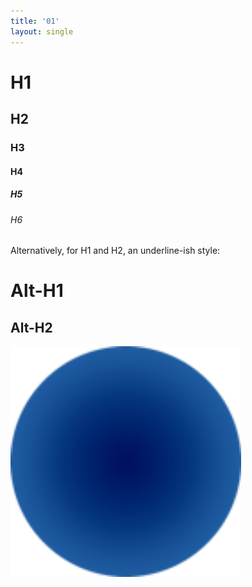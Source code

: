 ```yaml
---
title: '01'
layout: single
---
```


# H1

## H2

### H3

#### H4

##### H5

###### H6

Alternatively, for H1 and H2, an underline-ish style:

# Alt-H1

## Alt-H2

<img src="/assets/images/logo 128.png" title="" alt="logo 512.png" width="369">
